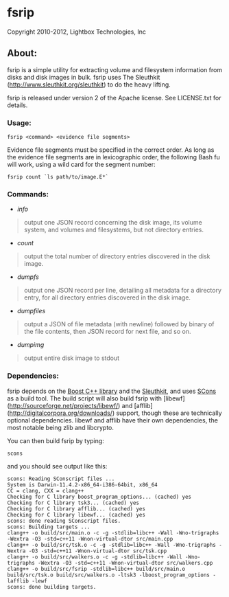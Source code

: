 fsrip
=====

Copyright 2010-2012, Lightbox Technologies, Inc

About:
------

fsrip is a simple utility for extracting volume and filesystem information 
from disks and disk images in bulk. fsrip uses The Sleuthkit 
(http://www.sleuthkit.org/sleuthkit) to do the heavy lifting.

fsrip is released under version 2 of the Apache license. See LICENSE.txt for 
details.

### Usage:

    fsrip <command> <evidence file segments>

Evidence file segments must be specified in the correct order. As long as the 
evidence file segments are in lexicographic order, the following Bash fu will 
work, using a wild card for the segment number:

  	fsrip count `ls path/to/image.E*`

### Commands:

- *info*    
> output one JSON record concerning the disk image, its volume system, and 
volumes and filesystems, but not directory entries.

- *count*
> output the total number of directory entries discovered in the disk image.

- *dumpfs*
> output one JSON record per line, detailing all metadata for a directory 
entry, for all directory entries discovered in the disk image.

- *dumpfiles*
> output a JSON of file metadata (with newline) followed by binary of the file 
contents, then JSON record for next file, and so on.

- *dumpimg*
> output entire disk image to stdout

### Dependencies:

fsrip depends on the [Boost C++ library](http://www.boost.org) and the 
[Sleuthkit](http://www.sleuthkit.org), and uses [SCons](http://www.scons.org)
as a build tool. The build script will also build fsrip with [libewf]
(http://sourceforge.net/projects/libewf/) and [afflib]
(http://digitalcorpora.org/downloads/) support, though these are technically 
optional dependencies. libewf and afflib have their own dependencies, the most
notable being zlib and libcrypto.

You can then build fsrip by typing:

    scons

and you should see output like this:

    scons: Reading SConscript files ...
    System is Darwin-11.4.2-x86_64-i386-64bit, x86_64
    CC = clang, CXX = clang++
    Checking for C library boost_program_options... (cached) yes
    Checking for C library tsk3... (cached) yes
    Checking for C library afflib... (cached) yes
    Checking for C library libewf... (cached) yes
    scons: done reading SConscript files.
    scons: Building targets ...
    clang++ -o build/src/main.o -c -g -stdlib=libc++ -Wall -Wno-trigraphs -Wextra -O3 -std=c++11 -Wnon-virtual-dtor src/main.cpp
    clang++ -o build/src/tsk.o -c -g -stdlib=libc++ -Wall -Wno-trigraphs -Wextra -O3 -std=c++11 -Wnon-virtual-dtor src/tsk.cpp
    clang++ -o build/src/walkers.o -c -g -stdlib=libc++ -Wall -Wno-trigraphs -Wextra -O3 -std=c++11 -Wnon-virtual-dtor src/walkers.cpp
    clang++ -o build/src/fsrip -stdlib=libc++ build/src/main.o build/src/tsk.o build/src/walkers.o -ltsk3 -lboost_program_options -lafflib -lewf
    scons: done building targets.
